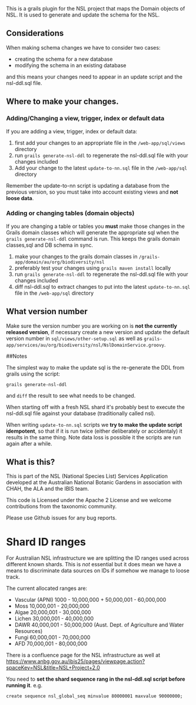 This is a grails plugin for the NSL project that maps the Domain objects of NSL. It is used to generate and update the
schema for the NSL.

## Considerations

When making schema changes we have to consider two cases:

- creating the schema for a new database
- modifying the schema in an existing database

and this means your changes need to appear in an update script and the nsl-ddl.sql file.
 
## Where to make your changes.

### Adding/Changing a view, trigger, index or default data 

If you are adding a view, trigger, index or default data:
 1. first add your changes to an appropriate file in the `/web-app/sql/views` directory
 1. run `grails generate-nsl-ddl` to regenerate the nsl-ddl.sql file with your changes included
 1. Add your change to the latest `update-to-nn.sql` file in the `/web-app/sql` directory

Remember the update-to-nn script is updating a database from the previous version, so you must take into account existing
views and **not loose data**.

### Adding or changing tables (domain objects)

If you are changing a table or tables you **must** make those changes in the Grails domain classes which will 
generate the appropriate sql when the `grails generate-nsl-ddl` command is run. This keeps the grails domain
classes,sql and DB schema in sync.

 1. make your changes to the grails domain classes in `/grails-app/domain/au/org/biodiversity/nsl`
 1. preferably test your changes using `grails maven install` locally
 1. run `grails generate-nsl-ddl` to regenerate the nsl-ddl.sql file with your changes included
 1. diff nsl-ddl.sql to extract changes to put into the latest `update-to-nn.sql` file in the `/web-app/sql` directory

## What version number

Make sure the version number you are working on is **not the currently released version**, if necessary create a new
version and update the default version number in `sql/views/other-setup.sql` as well as 
`grails-app/services/au/org/biodiversity/nsl/NslDomainService.groovy`.

##Notes

The simplest way to make the update sql is the re-generate the DDL from grails using the script:

`grails generate-nsl-ddl`

and `diff` the result to see what needs to be changed.

When starting off with a fresh NSL shard it's probably best to execute the nsl-ddl.sql file against your database 
(traditionally called nsl).

When writing `update-to-nn.sql` scripts we **try to make the update script idempotent**, so that if it is run twice (either 
deliberately or accidentaly) it results in the same thing. Note data loss is possible it the scripts are run again after 
a while.

## What is this?

This is part of the NSL (National Species List) Services Application developed at the Australian National Botanic Gardens in
association with CHAH, the ALA and the IBIS team.

This code is Licensed under the Apache 2 License and we welcome contributions from the taxonomic community.

Please use Github issues for any bug reports.

Shard ID ranges
====

For Australian NSL infrastructure we are splitting the ID ranges used across different known shards. This is *not* essential
but it does mean we have a means to discriminate data sources on IDs if somehow we manage to loose track.

The current allocated ranges are:

* Vascular (APNI) 1000 - 10,000,000 + 50,000,001 - 60,000,000
* Moss 10,000,001 - 20,000,000
* Algae 20,000,001 - 30,000,000
* Lichen 30,000,001 - 40,000,000
* DAWR 40,000,001 - 50,000,000 (Aust. Dept. of Agriculture and Water Resources)
* Fungi 60,000,001 - 70,000,000
* AFD 70,000,001 - 80,000,000

There is a confluence page for the NSL infrastructure as well at https://www.anbg.gov.au/ibis25/pages/viewpage.action?spaceKey=NSL&title=NSL+Project+2.0

You need to **set the shard sequence rang in the nsl-ddl.sql script before running it**. e.g.

`create sequence nsl_global_seq minvalue 80000001 maxvalue 90000000;`